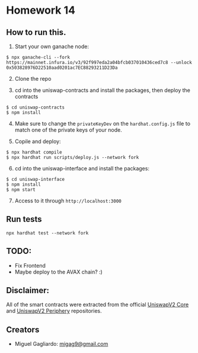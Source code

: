 # Homework 14

## How to run this.

1. Start your own ganache node:
```
$ npx ganache-cli --fork https://mainnet.infura.io/v3/92f997eda2a04bfcb037010436ced7c8 --unlock 0x503828976D22510aad0201ac7EC88293211D23Da
```

2. Clone the repo

3. cd into the uniswap-contracts and install the packages, then deploy the contracts
```
$ cd uniswap-contracts
$ npm install
```

4. Make sure to change the `privateKeyDev` on the `hardhat.config.js` file to match one of the private keys of your node.

5. Copile and deploy:
```
$ npx hardhat compile
$ npx hardhat run scripts/deploy.js --network fork
```

6. cd into the uniswap-interface and install the packages:
```
$ cd uniswap-interface
$ npm install
$ npm start
```

7. Access to it through `http://localhost:3000`

## Run tests

```
npx hardhat test --network fork
```

## TODO:
* Fix Frontend
* Maybe deploy to the AVAX chain? :) 

## Disclaimer:

All of the smart contracts were extracted from the official [UniswapV2 Core](https://github.com/Uniswap/v2-core) and [UniswapV2 Periphery](https://github.com/Uniswap/v2-periphery) repositories.

## Creators
* Miguel Gagliardo: <migag9@gmail.com>
